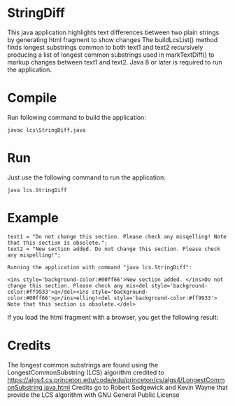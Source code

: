 # StringDiff
This java application highlights text differences between two plain strings by generating html fragment to show changes
The buildLcsList() method finds longest substrings common to both text1 and text2 recursively producing a list of longest common substrings used in markTextDiff() to markup changes between text1 and text2.
Java 8 or later is required to run the application.

# Compile
Run following command to build the application:
```
javac lcs\StringDiff.java
```

# Run
Just use the following command to run the application:
```
java lcs.StringDiff
```

# Example

```
text1 = "Do not change this section. Please check any misqelling! Note that this section is obsolete.";
text2 = "New section added. Do not change this section. Please check any mispelling!";

Running the application with command "java lcs.StringDiff":

<ins style='background-color:#00ff66'>New section added. </ins>Do not change this section. Please check any mis<del style='background-color:#ff9933'>q</del><ins style='background-color:#00ff66'>p</ins>elling!<del style='background-color:#ff9933'> Note that this section is obsolete.</del>
```
If you load the html fragment with a browser, you get the following result:


# Credits
The longest common substrings are found using the LongestCommonSubstring (LCS) algorithm credited to https://algs4.cs.princeton.edu/code/edu/princeton/cs/algs4/LongestCommonSubstring.java.html
Credits go to Robert Sedgewick and Kevin Wayne that provide the LCS algorithm with GNU General Public License
